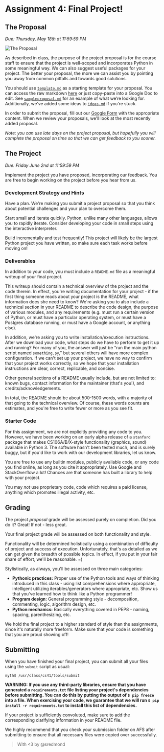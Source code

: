 # Assignment 4: Final Project!

## The Proposal

*Due: Thursday, May 18th at 11:59:59 PM*

![The Proposal](https://raw.githubusercontent.com/stanfordpython/python-assignments/master/assign4/proposal.png)

As described in class, the purpose of the project proposal is for the course staff to ensure that the project is well-scoped and incorporates Python in some meaningful way. We can also suggest useful packages for your project. The better your proposal, the more we can assist you by pointing you away from common pitfalls and towards good solutions.

You should use [`template.md`](https://github.com/stanfordpython/python-assignments/blob/master/assign4/template.md) as a starting template for your proposal. You can access the raw markdown [here](https://raw.githubusercontent.com/stanfordpython/python-assignments/master/assign4/template.md) or just copy-paste into a Google Doc to edit. See [`sampleproposal.md`](https://github.com/stanfordpython/python-assignments/blob/master/assign4/sampleproposal.md) for an example of what we’re looking for. Additionally, we've added some ideas to [`ideas.md`](https://github.com/stanfordpython/python-assignments/blob/master/assign4/ideas.md) if you're stuck.

In order to submit the proposal, fill out our [Google Form](https://goo.gl/forms/OPSzQA6wgLONgj4G2) with the appropriate content. When we review your proposals, we'll look at the most recently added proposal.

*Note: you can use late days on the project proposal, but hopefully you will complete the proposal on time so that we can get feedback to you sooner.*

## The Project

*Due: Friday June 2nd at 11:59:59 PM*

Implement the project you have proposed, incorporating our feedback. You are free to begin working on the project before you hear from us.

### Development Strategy and Hints

Have a plan. We're making you submit a project proposal so that you think about potential challenges and your plan to overcome them.

Start small and iterate quickly. Python, unlike many other languages, allows you to rapidly iterate. Consider developing your code in small steps using the interactive interpreter.

Build incrementally and test frequently! This project will likely be the largest Python project you have written, so make sure each task works before moving on!

### Deliverables

In addition to your code, you must include a `README.md` file as a meaningful writeup of your final project.

This writeup should contain a technical overview of the project and the code therein. In effect, you're writing documentation for your project - if the first thing someone reads about your project is the README, what information does she need to know? We're asking you to also include a technical section in your README to describe the code design, the purpose of various modules, and any requirements (e.g. must run a certain version of Python, or must have a particular operating system, or must have a Postgres database running, or must have a Google account, or anything else).

In addition, we're asking you to write installation/execution instructions. After we download your code, what steps do we have to perform to get it up and running? For many of you, the answer will just be "run the main python script named `something.py`," but several others will have more complex configuration. If we can't set up your project, we have no way to confirm that your project works correctly, so we hope that your installation instructions are clear, correct, replicable, and concise.

Other general sections of a README usually include, but are not limited to: known bugs, contact information for the maintainer (that's you!), and credits/acknowledgements.

In total, the README should be about 500-1500 words, with a majority of that going to the technical overview. Of course, these words counts are estimates, and you're free to write fewer or more as you see fit.

### Starter Code

For this assignment, we are not explicitly providing any code to you. However, we have been working on an early alpha release of a `stanford` package that makes CS106A/B/X-style functionality (graphics, sound) available in Python 3. The software hasn't been tested much, and is surely buggy, but if you'd like to work with our development libraries, let us know.

You are free to use any builtin modules, publicly available code, or any code you find online, as long as you cite it appropriately. Use Google and StackOverflow a lot! Chances are that someone has built a library to help with your project.

You may *not* use proprietary code, code which requires a paid license, anything which promotes illegal activity, etc.

## Grading

The project *proposal* grade will be assessed purely on completion. Did you do it? Great! If not - less great. 

Your final project grade will be assessed on both functionality and style.

Functionality will be determined holistically using a combination of difficulty of project and success of execution. Unfortunately, that's as detailed as we can get given the breadth of possible topics. In effect, if you put in your fair share of effort, we'll be reasonable. =)

Stylistically, as always, you'll be assessed on three main categories:

* **Pythonic practices:** Proper use of the Python tools and ways of thinking introduced in this class - using list comprehensions where appropriate, intelligent utilizing iterables/generators where appropriate, etc. Show us that you've learned how to think like a Python programmer!
* **Program design:** General programming style - decomposition, commenting, logic, algorithm design, etc.
* **Python mechanics:** Basically everything covered in PEP8 - naming, spacing, parenthesizing, etc.

We hold the final project to a higher standard of style than the assignments, since it's naturally more freeform. Make sure that your code is something that you are proud showing off!

## Submitting

When you have finished your final project, you can submit all your files using the `submit` script as usual:

```
myth$ /usr/class/cs41/tools/submit
```

**WARNING: If you use any third-party libraries, ensure that you have generated a `requirements.txt` file listing your project's dependencies before submitting. You can do this by putting the output of `$ pip freeze` into a file. When exercising your code, we guarantee that we will run `$ pip install -r requirements.txt` to install this list of dependencies.**

If your project is sufficiently convoluted, make sure to add the corresponding clarifying information in your README file.

We highly recommend that you check your submission folder on AFS after submitting to ensure that all necessary files were copied over successfully.

> With <3 by @sredmond 